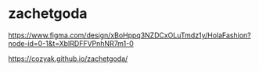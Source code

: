 # zachetgoda
https://www.figma.com/design/xBoHppq3NZDCxOLuTmdz1y/HolaFashion?node-id=0-1&t=XbIRDFFVPnhNR7m1-0

https://cozyak.github.io/zachetgoda/